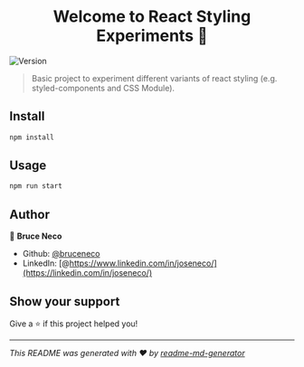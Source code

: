 <h1 align="center">Welcome to React Styling Experiments 👋</h1>
<p>
  <img alt="Version" src="https://img.shields.io/badge/version-0.1.0-blue.svg?cacheSeconds=2592000" />
</p>

> Basic project to experiment different variants of react styling (e.g. styled-components and CSS Module).

## Install

```sh
npm install
```

## Usage

```sh
npm run start
```

## Author

👤 **Bruce Neco**

* Github: [@bruceneco](https://github.com/bruceneco)
* LinkedIn: [@https://www.linkedin.com/in/joseneco/](https://linkedin.com/in/joseneco/)

## Show your support

Give a ⭐️ if this project helped you!

***
_This README was generated with ❤️ by [readme-md-generator](https://github.com/kefranabg/readme-md-generator)_
